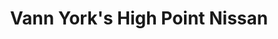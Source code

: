 ---
title: "Vann York's High Point Nissan"
url: /high-point/vann-yorks-high-point-nissan/
shop: Autohaus
---